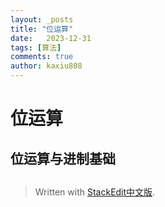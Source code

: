 ```yaml
---
layout: _posts
title: "位运算"
date:   2023-12-31
tags: [算法]
comments: true
author: kaxiu808  
--- 
```

# 位运算


## 位运算与进制基础

## 






> Written with [StackEdit中文版](https://stackedit.cn/).
<!--stackedit_data:
eyJoaXN0b3J5IjpbMTk2NjI3MDczLC02MTkzNDM3MzRdfQ==
-->